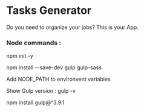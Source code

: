 # Tasks Generator
Do you need to organize your jobs? This is your App.


### Node commands :
npm init -y 

npm install --save-dev gulp gulp-sass

Add NODE_PATH to environvent variables 

Show Gulp version : gulp -v

npm install gulp@^3.9.1